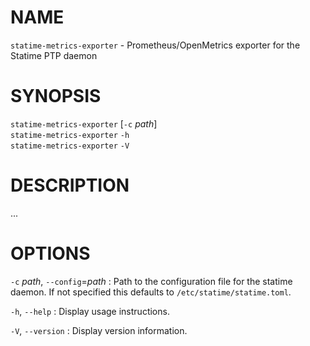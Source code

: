<!-- ---
title: STATIME-METRICS-EXPORTER(8) statime 0.2.2 | statime
--- -->

# NAME

`statime-metrics-exporter` - Prometheus/OpenMetrics exporter for the Statime PTP daemon

# SYNOPSIS
`statime-metrics-exporter` [`-c` *path*] \
`statime-metrics-exporter` `-h` \
`statime-metrics-exporter` `-V`

# DESCRIPTION

...

# OPTIONS
`-c` *path*, `--config`=*path*
:   Path to the configuration file for the statime daemon. If not specified this
    defaults to `/etc/statime/statime.toml`.

`-h`, `--help`
:   Display usage instructions.

`-V`, `--version`
:   Display version information.
